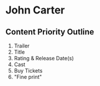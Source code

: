 # John Carter

## Content Priority Outline

1. Trailer
2. Title
3. Rating & Release Date(s)
4. Cast
5. Buy Tickets
6. "Fine print"
